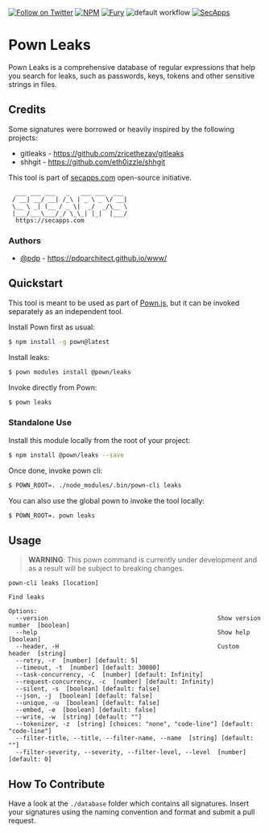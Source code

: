 [![Follow on Twitter](https://img.shields.io/twitter/follow/pownjs.svg?logo=twitter)](https://twitter.com/pownjs)
[![NPM](https://img.shields.io/npm/v/@pown/leaks.svg)](https://www.npmjs.com/package/@pown/leaks)
[![Fury](https://img.shields.io/badge/version-2x%20Fury-red.svg)](https://github.com/pownjs/lobby)
![default workflow](https://github.com/pownjs/leaks/actions/workflows/default.yaml/badge.svg)
[![SecApps](https://img.shields.io/badge/credits-SecApps-black.svg)](https://secapps.com)

# Pown Leaks

Pown Leaks is a comprehensive database of regular expressions that help you search for leaks, such as passwords, keys, tokens and other sensitive strings in files.

## Credits

Some signatures were borrowed or heavily inspired by the following projects:

* gitleaks - https://github.com/zricethezav/gitleaks
* shhgit - https://github.com/eth0izzle/shhgit

This tool is part of [secapps.com](https://secapps.com) open-source initiative.

```
  ___ ___ ___   _   ___ ___  ___
 / __| __/ __| /_\ | _ \ _ \/ __|
 \__ \ _| (__ / _ \|  _/  _/\__ \
 |___/___\___/_/ \_\_| |_|  |___/
  https://secapps.com
```

### Authors

* [@pdp](https://twitter.com/pdp) - https://pdparchitect.github.io/www/

## Quickstart

This tool is meant to be used as part of [Pown.js](https://github.com/pownjs/pown), but it can be invoked separately as an independent tool.

Install Pown first as usual:

```sh
$ npm install -g pown@latest
```

Install leaks:

```sh
$ pown modules install @pown/leaks
```

Invoke directly from Pown:

```sh
$ pown leaks
```

### Standalone Use

Install this module locally from the root of your project:

```sh
$ npm install @pown/leaks --save
```

Once done, invoke pown cli:

```sh
$ POWN_ROOT=. ./node_modules/.bin/pown-cli leaks
```

You can also use the global pown to invoke the tool locally:

```sh
$ POWN_ROOT=. pown leaks
```

## Usage

> **WARNING**: This pown command is currently under development and as a result will be subject to breaking changes.

```
pown-cli leaks [location]

Find leaks

Options:
  --version                                               Show version number  [boolean]
  --help                                                  Show help  [boolean]
  --header, -H                                            Custom header  [string]
  --retry, -r  [number] [default: 5]
  --timeout, -t  [number] [default: 30000]
  --task-concurrency, -C  [number] [default: Infinity]
  --request-concurrency, -c  [number] [default: Infinity]
  --silent, -s  [boolean] [default: false]
  --json, -j  [boolean] [default: false]
  --unique, -u  [boolean] [default: false]
  --embed, -e  [boolean] [default: false]
  --write, -w  [string] [default: ""]
  --tokenizer, -z  [string] [choices: "none", "code-line"] [default: "code-line"]
  --filter-title, --title, --filter-name, --name  [string] [default: ""]
  --filter-severity, --severity, --filter-level, --level  [number] [default: 0]
```

## How To Contribute

Have a look at the `./database` folder which contains all signatures. Insert your signatures using the naming convention and format and submit a pull request.
